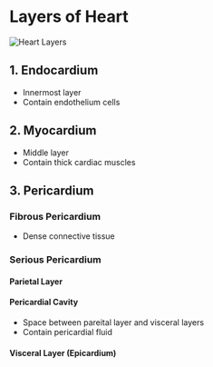 # Layers of Heart

![Heart Layers](/cvs/heart-layers.webp)

## 1. Endocardium

- Innermost layer
- Contain endothelium cells

## 2. Myocardium

- Middle layer
- Contain thick cardiac muscles

## 3. Pericardium

### Fibrous Pericardium

- Dense connective tissue

### Serious Pericardium

#### Parietal Layer

#### Pericardial Cavity

- Space between pareital layer and visceral layers
- Contain pericardial fluid

#### Visceral Layer (Epicardium)
